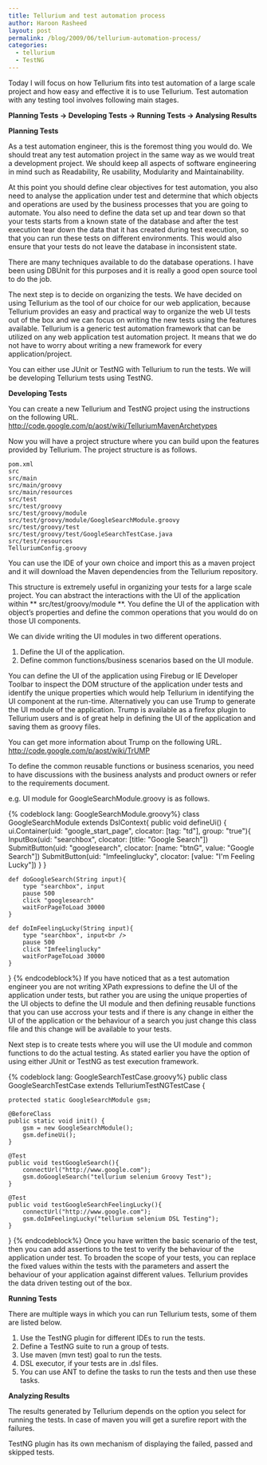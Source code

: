 ```yaml
---
title: Tellurium and test automation process
author: Haroon Rasheed
layout: post
permalink: /blog/2009/06/tellurium-automation-process/
categories:
  - tellurium
  - TestNG
---
```

  
Today I will focus on how Tellurium fits into test automation of a large scale project and how easy and effective it is to use Tellurium.
Test automation with any testing tool involves following main stages.

**Planning Tests -> Developing Tests -> Running Tests -> Analysing Results**

**Planning Tests**

As a test automation engineer, this is the foremost thing you would do. We should treat any test automation project in the same way as we would treat a development project. We should keep all aspects of software engineering in mind such as Readability, Re usability, Modularity and Maintainability.

At this point you should define clear objectives for test automation, you also need to analyse the application under test and determine that which objects and operations are used by the business processes that you are going to automate. You also need to define the data set up and tear down so that your tests starts from a known state of the database and after the test execution tear down the data that it has created during test execution, so that you can run these tests on different environments. This would also ensure that your tests do not leave the database in inconsistent state.

There are many techniques available to do the database operations. I have been using DBUnit for this purposes and it is really a good open source tool to do the job.

The next step is to decide on organizing the tests. We have decided on using Tellurium as the tool of our choice for our web application, because Tellurium provides an easy and practical way to organize the web UI tests out of the box and we can focus on writing the new tests using the features available. Tellurium is a generic test automation framework that can be utilized on any web application test automation project. It means that we do not have to worry about writing a new framework for every application/project.

You can either use JUnit or TestNG with Tellurium to run the tests. We will be developing Tellurium tests using TestNG.

**Developing Tests**

You can create a new Tellurium and TestNG project using the instructions on the following URL.
<http://code.google.com/p/aost/wiki/TelluriumMavenArchetypes> 


Now you will have a project structure where you can build upon the features provided by Tellurium. The project structure is as follows. 

	pom.xml
	src
	src/main
	src/main/groovy
	src/main/resources
	src/test
	src/test/groovy
	src/test/groovy/module
	src/test/groovy/module/GoogleSearchModule.groovy
	src/test/groovy/test
	src/test/groovy/test/GoogleSearchTestCase.java
	src/test/resources
	TelluriumConfig.groovy

You can use the IDE of your own choice and import this as a maven project and it will download the Maven dependencies from the Tellurium repository.

This structure is extremely useful in organizing your tests for a large scale project. You can abstract the interactions with the UI of the application within ** src/test/groovy/module **. You define the UI of the application with object’s properties and define the common operations that you would do on those UI components.

We can divide writing the UI modules in two different operations.

1. Define the UI of the application.
2. Define common functions/business scenarios based on the UI module.

You can define the UI of the application using Firebug or IE Developer Toolbar to inspect the DOM structure of the application under tests and identify the unique properties which would help Tellurium in identifying the UI component at the run-time. Alternatively you can use Trump to generate the UI module of the application. Trump is available as a firefox plugin to Tellurium users and is of great help in defining the UI of the application and saving them as groovy files.

You can get more information about Trump on the following URL.
<http://code.google.com/p/aost/wiki/TrUMP>

To define the common reusable functions or business scenarios, you need to have discussions with the business analysts and product owners or refer to the requirements document.

e.g. UI module for GoogleSearchModule.groovy is as follows.

{% codeblock lang: GoogleSearchModule.groovy%}
class GoogleSearchModule extends DslContext{
	public void defineUi() {
		ui.Container(uid: "google_start_page", clocator: [tag: "td"], group: "true"){
		InputBox(uid: "searchbox", clocator: [title: "Google Search"])
		SubmitButton(uid: "googlesearch", clocator: [name: "btnG", value: "Google Search"])
		SubmitButton(uid: "Imfeelinglucky", clocator: [value: "I'm Feeling Lucky"])
		}
	}	

	def doGoogleSearch(String input){
		type "searchbox", input
		pause 500
		click "googlesearch"
		waitForPageToLoad 30000
	}	

	def doImFeelingLucky(String input){
		type "searchbox", input<br />
		pause 500
		click "Imfeelinglucky"
		waitForPageToLoad 30000
	}
}
{% endcodeblock%}
If you have noticed that as a test automation engineer you are not writing XPath expressions to define the UI of the application under tests, but rather you are using the unique properties of the UI objects to define the UI module and then defining reusable functions that you can use accross your tests and if there is any change in either the UI of the application or the behaviour of a search you just change this class file and this change will be available to your tests.

Next step is to create tests where you will use the UI module and common functions to do the actual testing. As stated earlier you have the option of using either JUnit or TestNG as test execution framework.

{% codeblock lang: GoogleSearchTestCase.groovy%}
public class GoogleSearchTestCase extends TelluriumTestNGTestCase {

	protected static GoogleSearchModule gsm;
	
	@BeforeClass
	public static void init() {
		gsm = new GoogleSearchModule();
		gsm.defineUi();
	}

	@Test
	public void testGoogleSearch(){
		connectUrl("http://www.google.com");
		gsm.doGoogleSearch("tellurium selenium Groovy Test");
	}

	@Test
	public void testGoogleSearchFeelingLucky(){
		connectUrl("http://www.google.com");
		gsm.doImFeelingLucky("tellurium selenium DSL Testing");
	}
}
{% endcodeblock%}
Once you have written the basic scenario of the test, then you can add assertions to the test to verify the behaviour of the application under test. To broaden the scope of your tests, you can replace the fixed values within the tests with the parameters and assert the behaviour of your application against different values. Tellurium provides the data driven testing out of the box.

**Running Tests**

There are multiple ways in which you can run Tellurium tests, some of them are listed below.

1. Use the TestNG plugin for different IDEs to run the tests.
2. Define a TestNG suite to run a group of tests.
3. Use maven (mvn test) goal to run the tests.
4. DSL executor, if your tests are in .dsl files.
5. You can use ANT to define the tasks to run the tests and then use these tasks.

**Analyzing Results**

The results generated by Tellurium depends on the option you select for running the tests. In case of maven you will get a surefire report with the failures.

TestNG plugin has its own mechanism of displaying the failed, passed and skipped tests.